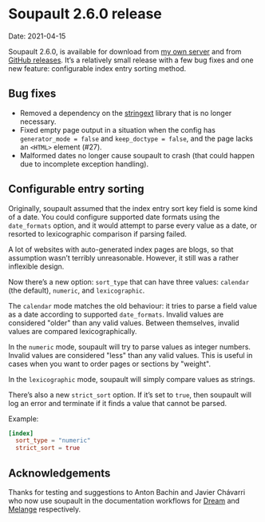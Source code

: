 <h1 id="post-title">Soupault 2.6.0 release</h1>

<p>Date: <time id="post-date">2021-04-15</time> </p>

<p id="post-excerpt">
Soupault 2.6.0, is available for download from <a href="https://files.baturin.org/software/soupault/2.6.0">my own server</a>
and from <a href="https://github.com/dmbaturin/soupault/releases/tag/2.6.0">GitHub releases</a>.
It’s a relatively small release with a few bug fixes and one new feature: configurable index entry sorting method.
</p>

## Bug fixes

* Removed a dependency on the [stringext](https://github.com/rgrinberg/stringext) library that is no longer necessary.
* Fixed empty page output in a situation when the config has `generator_mode = false` and `keep_doctype = false`, and the page lacks an `<HTML>` element (#27).
* Malformed dates no longer cause soupault to crash (that could happen due to incomplete exception handling).

## Configurable entry sorting

Originally, soupault assumed that the index entry sort key field is some kind of a date. You could configure supported date formats using the
`date_formats` option, and it would attempt to parse every value as a date, or resorted to lexicographic comparison if parsing failed.

A lot of websites with auto-generated index pages are blogs, so that assumption wasn’t terribly unreasonable. However, it still was a rather
inflexible design.

Now there’s a new option: `sort_type` that can have three values: `calendar` (the default), `numeric`, and `lexicographic`.

The `calendar` mode matches the old behaviour: it tries to parse a field value as a date according to supported `date_formats`.
Invalid values are considered "older" than any valid values. Between themselves, invalid values are compared lexicographically.

In the `numeric` mode, soupault will try to parse values as integer numbers. Invalid values are considered "less" than any valid values.
This is useful in cases when you want to order pages or sections by "weight".

In the `lexicographic` mode, soupault will simply compare values as strings.

There’s also a new `strict_sort` option. If it’s set to `true`, then soupault will log an error and terminate if it finds a value
that cannot be parsed.

Example:

```toml
[index]
  sort_type = "numeric"
  strict_sort = true
```

## Acknowledgements

Thanks for testing and suggestions to Anton Bachin and Javier Chávarri who now use soupault in the documentation workflows for [Dream](https://aantron.github.io/dream/)
and [Melange](https://jchavarri.github.io/melange-docs/) respectively.
